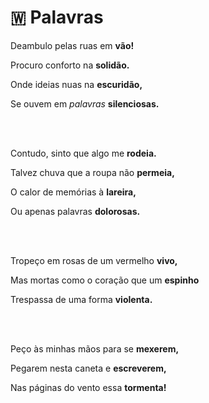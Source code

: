 # 🇼 Palavras

Deambulo pelas ruas em **vão!**

Procuro conforto na **solidão.**

Onde ideias nuas na **escuridão,**

Se ouvem em *palavras* **silenciosas.**

<br><br>

Contudo, sinto que algo me **rodeia.**

Talvez chuva que a roupa não **permeia,**

O calor de memórias à **lareira,**

Ou apenas palavras **dolorosas.**

<br><br>

Tropeço em rosas de um vermelho **vivo,**

Mas mortas como o coração que um **espinho**

Trespassa de uma forma **violenta.**

<br><br>

Peço às minhas mãos para se **mexerem,**

Pegarem nesta caneta e **escreverem,**

Nas páginas do vento essa **tormenta!**
